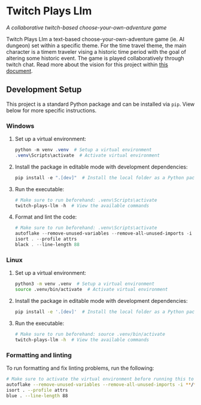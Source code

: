 # Twitch Plays Llm

*A collaborative twitch-based choose-your-own-adventure game*

Twitch Plays Llm a text-based choose-your-own-adventure game (ie. AI dungeon) set within a specific theme. For the time travel theme, the main character is a timem traveler vising a historic time period with the goal of altering some historic event. The game is played collaboratively through twitch chat. Read more about the vision for this project within [this document](https://docs.google.com/document/d/10TJ-P2iRqNIOWyQ5PRzcVnN7VBCprzPSB9CFGy_-eDo/edit).

## Development Setup

This project is a standard Python package and can be installed via `pip`. View below for more specific instructions.

### Windows

1. Set up a virtual environment:
   ```powershell
   python -m venv .venv  # Setup a virtual environment
   .venv\Scripts\activate  # Activate virtual environment
   ```

2. Install the package in editable mode with development dependencies:
   ```powershell
   pip install -e ".[dev]"  # Install the local folder as a Python package
   ```

3. Run the executable:
   ```powershell
   # Make sure to run beforehand: .venv\Scripts\activate
   twitch-plays-llm -h  # View the available commands
   ```

4. Format and lint the code:
   ```powershell
   # Make sure to run beforehand: .venv\Scripts\activate
   autoflake --remove-unused-variables --remove-all-unused-imports -i **/*.py
   isort . --profile attrs
   black . --line-length 88
   ```

### Linux

1. Set up a virtual environment:
   ```bash
   python3 -m venv .venv  # Setup a virtual environment
   source .venv/bin/activate  # Activate virtual environment
   ```

2. Install the package in editable mode with development dependencies:
   ```bash
   pip install -e '.[dev]'  # Install the local folder as a Python package
   ```

3. Run the executable:
   ```bash
   # Make sure to run beforehand: source .venv/bin/activate
   twitch-plays-llm -h  # View the available commands
   ```

### Formatting and linting

To run formatting and fix linting problems, run the following:
```bash
# Make sure to activate the virtual environment before running this to access the executables
autoflake --remove-unused-variables --remove-all-unused-imports -i **/*.py
isort . --profile attrs
blue . --line-length 88
```

